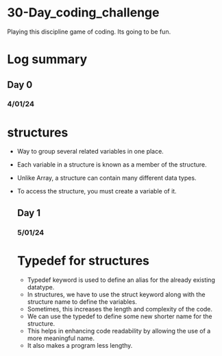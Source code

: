 # 30-Day_coding_challenge
Playing this discipline game of coding. Its going to be fun.

# Log summary
## Day 0
### 4/01/24
# structures
- Way to group several related variables in one place.
- Each variable in a structure is known as a member of the structure.
- Unlike Array, a structure can contain many different data types.
- To access the structure, you must create a variable of it.

  ## Day 1
  ### 5/01/24
  # Typedef for structures
  - Typedef keyword is used to define an alias for the already existing datatype.
  - In structures, we have to use the struct keyword along with the structure name to define the variables.
  - Sometimes, this increases the length and complexity of the code.
  - We can use the typedef to define some new shorter name for the structure.
  - This helps in enhancing code readability by allowing the use of a more meaningful name.
  - It also makes a program less lengthy.
    
